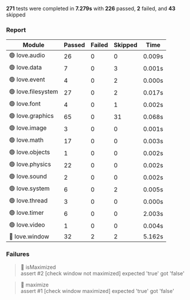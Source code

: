 <!-- PASSED 226 || FAILED 2 || SKIPPED 43 || TIME 7.279 -->

**271** tests were completed in **7.279s** with **226** passed, **2** failed, and **43** skipped

### Report
| Module                | Passed | Failed | Skipped | Time   |
| --------------------- | ------ | ------ | ------- | ------ |
| 🟢 love.audio | 26 | 0 | 0 | 0.009s |
| 🟢 love.data | 7 | 0 | 3 | 0.001s |
| 🟢 love.event | 4 | 0 | 2 | 0.000s |
| 🟢 love.filesystem | 27 | 0 | 2 | 0.017s |
| 🟢 love.font | 4 | 0 | 1 | 0.002s |
| 🟢 love.graphics | 65 | 0 | 31 | 0.068s |
| 🟢 love.image | 3 | 0 | 0 | 0.001s |
| 🟢 love.math | 17 | 0 | 0 | 0.003s |
| 🟢 love.objects | 1 | 0 | 0 | 0.002s |
| 🟢 love.physics | 22 | 0 | 0 | 0.002s |
| 🟢 love.sound | 2 | 0 | 0 | 0.002s |
| 🟢 love.system | 6 | 0 | 2 | 0.005s |
| 🟢 love.thread | 3 | 0 | 0 | 0.000s |
| 🟢 love.timer | 6 | 0 | 0 | 2.003s |
| 🟢 love.video | 1 | 0 | 0 | 0.004s |
| 🔴 love.window | 32 | 2 | 2 | 5.162s |


### Failures
> 🔴 isMaximized  
> assert #2 [check window not maximized] expected 'true' got 'false'  

> 🔴 maximize  
> assert #1 [check window maximized] expected 'true' got 'false'  

